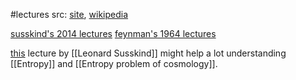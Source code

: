 #lectures 
src: [site](https://theuniversityfaculty.cornell.edu/dean/messengeruniversity-lectures/), [wikipedia](https://en.wikipedia.org/wiki/Messenger_Lectures) 

[susskind's 2014 lectures](https://www.cornell.edu/video/playlist/leonard-susskind-messenger-lectures) 
[feynman's 1964 lectures](https://www.feynmanlectures.caltech.edu/messenger.html) 

[this](https://www.youtube.com/watch?v=n7eW-xPEvoQ&t=827s) lecture by [[Leonard Susskind]] might help a lot understanding [[Entropy]] and [[Entropy problem of cosmology]]. 

